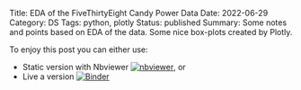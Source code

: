 Title: EDA of the FiveThirtyEight Candy Power Data
Date: 2022-06-29
Category: DS
Tags: python, plotly
Status: published
Summary: Some notes and points based on EDA of the data. Some nice box-plots created by Plotly.

To enjoy this post you can either use:

* Static version with Nbviewer [![nbviewer](https://raw.githubusercontent.com/jupyter/design/master/logos/Badges/nbviewer_badge.svg)](https://nbviewer.org/github/drorata/candy-analysis/blob/main/candy-analysis.ipynb), or
* Live a version [![Binder](https://mybinder.org/badge_logo.svg)](https://mybinder.org/v2/gh/drorata/candy-analysis/HEAD)
